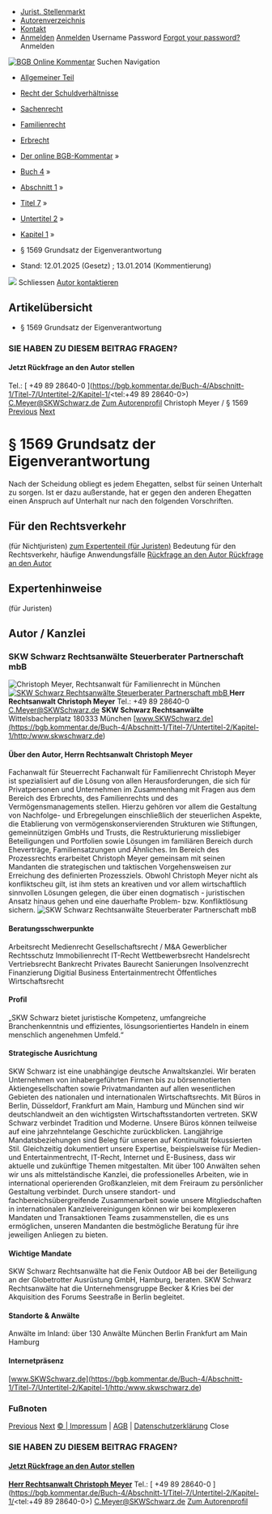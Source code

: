   * [Jurist. Stellenmarkt](https://bgb.kommentar.de/Buch-4/Abschnitt-1/Titel-7/Untertitel-2/Kapitel-1/</job-board> "Jurist. Stellenmarkt")
  * [Autorenverzeichnis](https://bgb.kommentar.de/Buch-4/Abschnitt-1/Titel-7/Untertitel-2/Kapitel-1/</Autorenverzeichnis> "Autorenverzeichnis")
  * [Kontakt](https://bgb.kommentar.de/Buch-4/Abschnitt-1/Titel-7/Untertitel-2/Kapitel-1/</Kontakt>)
  * [Anmelden](https://bgb.kommentar.de/Buch-4/Abschnitt-1/Titel-7/Untertitel-2/Kapitel-1/<#login> "show login form") [Anmelden](https://bgb.kommentar.de/Buch-4/Abschnitt-1/Titel-7/Untertitel-2/Kapitel-1/<#> "hide login form") Username Password
[Forgot your password?](https://bgb.kommentar.de/Buch-4/Abschnitt-1/Titel-7/Untertitel-2/Kapitel-1/</user/forgotpassword>) Anmelden 


[![BGB Online Kommentar](https://bgb.kommentar.de/extension/bgb/design/bgb/images/logo.png)](https://bgb.kommentar.de/Buch-4/Abschnitt-1/Titel-7/Untertitel-2/Kapitel-1/</> "BGB Online Kommentar")
Suchen
Navigation
  * [Allgemeiner Teil](https://bgb.kommentar.de/Buch-4/Abschnitt-1/Titel-7/Untertitel-2/Kapitel-1/</Buch-1>)
  * [Recht der Schuldverhältnisse](https://bgb.kommentar.de/Buch-4/Abschnitt-1/Titel-7/Untertitel-2/Kapitel-1/</Buch-2>)
  * [Sachenrecht](https://bgb.kommentar.de/Buch-4/Abschnitt-1/Titel-7/Untertitel-2/Kapitel-1/</Buch-3>)
  * [Familienrecht](https://bgb.kommentar.de/Buch-4/Abschnitt-1/Titel-7/Untertitel-2/Kapitel-1/</Buch-4>)
  * [Erbrecht](https://bgb.kommentar.de/Buch-4/Abschnitt-1/Titel-7/Untertitel-2/Kapitel-1/</Buch-5>)


  * [Der online BGB-Kommentar](https://bgb.kommentar.de/Buch-4/Abschnitt-1/Titel-7/Untertitel-2/Kapitel-1/</>) »
  * [Buch 4](https://bgb.kommentar.de/Buch-4/Abschnitt-1/Titel-7/Untertitel-2/Kapitel-1/</Buch-4>) »
  * [Abschnitt 1](https://bgb.kommentar.de/Buch-4/Abschnitt-1/Titel-7/Untertitel-2/Kapitel-1/</Buch-4/Abschnitt-1>) »
  * [Titel 7](https://bgb.kommentar.de/Buch-4/Abschnitt-1/Titel-7/Untertitel-2/Kapitel-1/</Buch-4/Abschnitt-1/Titel-7>) »
  * [Untertitel 2](https://bgb.kommentar.de/Buch-4/Abschnitt-1/Titel-7/Untertitel-2/Kapitel-1/</Buch-4/Abschnitt-1/Titel-7/Untertitel-2>) »
  * [Kapitel 1](https://bgb.kommentar.de/Buch-4/Abschnitt-1/Titel-7/Untertitel-2/Kapitel-1/</Buch-4/Abschnitt-1/Titel-7/Untertitel-2/Kapitel-1>) »
  * § 1569 Grundsatz der Eigenverantwortung 
  * Stand: 12.01.2025 (Gesetz) ; 13.01.2014 (Kommentierung) 


![](https://vg01.met.vgwort.de/na/1c9909529ead4f509072c06d9081a7d5)
Schliessen 
[ Autor kontaktieren ](https://bgb.kommentar.de/Buch-4/Abschnitt-1/Titel-7/Untertitel-2/Kapitel-1/<#autorKanzlei27193>)
## Artikelübersicht
  * § 1569 Grundsatz der Eigenverantwortung 


### SIE HABEN ZU DIESEM BEITRAG FRAGEN?
####  Jetzt Rückfrage an den Autor stellen 
Tel.: [ +49 89 28640-0 ](https://bgb.kommentar.de/Buch-4/Abschnitt-1/Titel-7/Untertitel-2/Kapitel-1/<tel:+49 89 28640-0>) C.Meyer@SKWSchwarz.de [Zum Autorenprofil](https://bgb.kommentar.de/Buch-4/Abschnitt-1/Titel-7/Untertitel-2/Kapitel-1/<#autorKanzlei27193>)
Christoph Meyer / § 1569 
[Previous](https://bgb.kommentar.de/Buch-4/Abschnitt-1/Titel-7/Untertitel-2/Kapitel-1/</Buch-4/Abschnitt-1/Titel-7/Untertitel-1a/Haushaltsgegenstaende> "§ 1568b Haushaltsgegenstände") [Next](https://bgb.kommentar.de/Buch-4/Abschnitt-1/Titel-7/Untertitel-2/Kapitel-1/</Buch-4/Abschnitt-1/Titel-7/Untertitel-2/Kapitel-2/Unterhalt-wegen-Betreuung-eines-Kindes> "§ 1570 Unterhalt wegen Betreuung eines Kindes")
# § 1569 Grundsatz der Eigenverantwortung
Nach der Scheidung obliegt es jedem Ehegatten, selbst für seinen Unterhalt zu sorgen. Ist er dazu außerstande, hat er gegen den anderen Ehegatten einen Anspruch auf Unterhalt nur nach den folgenden Vorschriften.
## Für den Rechtsverkehr 
(für Nichtjuristen)
[zum Expertenteil (für Juristen)](https://bgb.kommentar.de/Buch-4/Abschnitt-1/Titel-7/Untertitel-2/Kapitel-1/<#expertenhinweise>)
Bedeutung für den Rechtsverkehr, häufige Anwendungsfälle
[ Rückfrage an den Autor ](https://bgb.kommentar.de/Buch-4/Abschnitt-1/Titel-7/Untertitel-2/Kapitel-1/<#autorKanzlei27193>) [ Rückfrage an den Autor ](https://bgb.kommentar.de/Buch-4/Abschnitt-1/Titel-7/Untertitel-2/Kapitel-1/<#autorKanzlei27193>)
## Expertenhinweise
(für Juristen)
## Autor / Kanzlei
### SKW Schwarz Rechtsanwälte Steuerberater Partnerschaft mbB
![Christoph Meyer, Rechtsanwalt für Familienrecht in München](https://bgb.kommentar.de/var/bgb_online/storage/images/users/author/christoph-meyer/433876-8-ger-DE/Christoph-Meyer_profilelogo.jpg)
[ ![SKW Schwarz Rechtsanwälte Steuerberater Partnerschaft mbB](https://bgb.kommentar.de/var/bgb_online/storage/images/companies/skw-schwarz-rechtsanwaelte-steuerberater-partnerschaft-mbb/199550-12-ger-DE/SKW-Schwarz-Rechtsanwaelte-Steuerberater-Partnerschaft-mbB_large.jpg) ](https://bgb.kommentar.de/Buch-4/Abschnitt-1/Titel-7/Untertitel-2/Kapitel-1/<http:/www.skwschwarz.de>)
**Herr Rechtsanwalt Christoph Meyer** Tel.: +49 89 28640-0 C.Meyer@SKWSchwarz.de
**SKW Schwarz Rechtsanwälte** Wittelsbacherplatz 180333 München
[www.SKWSchwarz.de](https://bgb.kommentar.de/Buch-4/Abschnitt-1/Titel-7/Untertitel-2/Kapitel-1/<http:/www.skwschwarz.de>)
####  Über den Autor, Herrn Rechtsanwalt Christoph Meyer 
Fachanwalt für Steuerrecht Fachanwalt für Familienrecht Christoph Meyer ist spezialisiert auf die Lösung von allen Herausforderungen, die sich für Privatpersonen und Unternehmen im Zusammenhang mit Fragen aus dem Bereich des Erbrechts, des Familienrechts und des Vermögensmanagements stellen. Hierzu gehören vor allem die Gestaltung von Nachfolge- und Erbregelungen einschließlich der steuerlichen Aspekte, die Etablierung von vermögenskonservierenden Strukturen wie Stiftungen, gemeinnützigen GmbHs und Trusts, die Restrukturierung missliebiger Beteiligungen und Portfolien sowie Lösungen im familiären Bereich durch Eheverträge, Familiensatzungen und Ähnliches. Im Bereich des Prozessrechts erarbeitet Christoph Meyer gemeinsam mit seinen Mandanten die strategischen und taktischen Vorgehensweisen zur Erreichung des definierten Prozessziels. Obwohl Christoph Meyer nicht als konfliktscheu gilt, ist ihm stets an kreativen und vor allem wirtschaftlich sinnvollen Lösungen gelegen, die über einen dogmatisch - juristischen Ansatz hinaus gehen und eine dauerhafte Problem- bzw. Konfliktlösung sichern.
![SKW Schwarz Rechtsanwälte Steuerberater Partnerschaft mbB](https://bgb.kommentar.de/var/bgb_online/storage/images/companies/skw-schwarz-rechtsanwaelte-steuerberater-partnerschaft-mbb/199550-12-ger-DE/SKW-Schwarz-Rechtsanwaelte-Steuerberater-Partnerschaft-mbB_large.jpg)
#### Beratungsschwerpunkte
Arbeitsrecht Medienrecht Gesellschaftsrecht / M&A Gewerblicher Rechtsschutz Immobilienrecht IT-Recht Wettbewerbsrecht Handelsrecht Vertriebsrecht Bankrecht Privates Baurecht Sanierungen Insolvenzrecht Finanzierung Digitial Business Entertainmentrecht Öffentliches Wirtschaftsrecht
#### Profil
„SKW Schwarz bietet juristische Kompetenz, umfangreiche Branchenkenntnis und effizientes, lösungsorientiertes Handeln in einem menschlich angenehmen Umfeld.“
#### Strategische Ausrichtung
SKW Schwarz ist eine unabhängige deutsche Anwaltskanzlei. Wir beraten Unternehmen von inhabergeführten Firmen bis zu börsennotierten Aktiengesellschaften sowie Privatmandanten auf allen wesentlichen Gebieten des nationalen und internationalen Wirtschaftsrechts. Mit Büros in Berlin, Düsseldorf, Frankfurt am Main, Hamburg und München sind wir deutschlandweit an den wichtigsten Wirtschaftsstandorten vertreten.
SKW Schwarz verbindet Tradition und Moderne. Unsere Büros können teilweise auf eine jahrzehntelange Geschichte zurückblicken. Langjährige Mandatsbeziehungen sind Beleg für unseren auf Kontinuität fokussierten Stil. Gleichzeitig dokumentiert unsere Expertise, beispielsweise für Medien- und Entertainmentrecht, IT-Recht, Internet und E-Business, dass wir aktuelle und zukünftige Themen mitgestalten.
Mit über 100 Anwälten sehen wir uns als mittelständische Kanzlei, die professionelles Arbeiten, wie in international operierenden Großkanzleien, mit dem Freiraum zu persönlicher Gestaltung verbindet. Durch unsere standort- und fachbereichsübergreifende Zusammenarbeit sowie unsere Mitgliedschaften in internationalen Kanzleivereinigungen können wir bei komplexeren Mandaten und Transaktionen Teams zusammenstellen, die es uns ermöglichen, unseren Mandanten die bestmögliche Beratung für ihre jeweiligen Anliegen zu bieten.
#### Wichtige Mandate
SKW Schwarz Rechtsanwälte hat die Fenix Outdoor AB bei der Beteiligung an der Globetrotter Ausrüstung GmbH, Hamburg, beraten.
SKW Schwarz Rechtsanwälte hat die Unternehmensgruppe Becker & Kries bei der Akquisition des Forums Seestraße in Berlin begleitet.
#### Standorte & Anwälte
Anwälte im Inland: über 130 Anwälte
München
Berlin
Frankfurt am Main
Hamburg 
#### Internetpräsenz
[www.SKWSchwarz.de](https://bgb.kommentar.de/Buch-4/Abschnitt-1/Titel-7/Untertitel-2/Kapitel-1/<http:/www.skwschwarz.de>)
### Fußnoten
[Previous](https://bgb.kommentar.de/Buch-4/Abschnitt-1/Titel-7/Untertitel-2/Kapitel-1/</Buch-4/Abschnitt-1/Titel-7/Untertitel-1a/Haushaltsgegenstaende> "§ 1568b Haushaltsgegenstände") [Next](https://bgb.kommentar.de/Buch-4/Abschnitt-1/Titel-7/Untertitel-2/Kapitel-1/</Buch-4/Abschnitt-1/Titel-7/Untertitel-2/Kapitel-2/Unterhalt-wegen-Betreuung-eines-Kindes> "§ 1570 Unterhalt wegen Betreuung eines Kindes")
[© | Impressum](https://bgb.kommentar.de/Buch-4/Abschnitt-1/Titel-7/Untertitel-2/Kapitel-1/</Kontakt>) | [AGB](https://bgb.kommentar.de/Buch-4/Abschnitt-1/Titel-7/Untertitel-2/Kapitel-1/</AGB>) | [Datenschutzerklärung](https://bgb.kommentar.de/Buch-4/Abschnitt-1/Titel-7/Untertitel-2/Kapitel-1/</Datenschutzerklaerung-fuer-Leser>)
Close
### SIE HABEN ZU DIESEM BEITRAG FRAGEN?
####  [ Jetzt Rückfrage an den Autor stellen ](https://bgb.kommentar.de/Buch-4/Abschnitt-1/Titel-7/Untertitel-2/Kapitel-1/<#autorKanzlei27193>)
[ ](https://bgb.kommentar.de/Buch-4/Abschnitt-1/Titel-7/Untertitel-2/Kapitel-1/<#autorKanzlei27193>)
**[Herr Rechtsanwalt Christoph Meyer](https://bgb.kommentar.de/Buch-4/Abschnitt-1/Titel-7/Untertitel-2/Kapitel-1/<#autorKanzlei27193>)** Tel.: [ +49 89 28640-0 ](https://bgb.kommentar.de/Buch-4/Abschnitt-1/Titel-7/Untertitel-2/Kapitel-1/<tel:+49 89 28640-0>) C.Meyer@SKWSchwarz.de [Zum Autorenprofil](https://bgb.kommentar.de/Buch-4/Abschnitt-1/Titel-7/Untertitel-2/Kapitel-1/<#autorKanzlei27193>)
